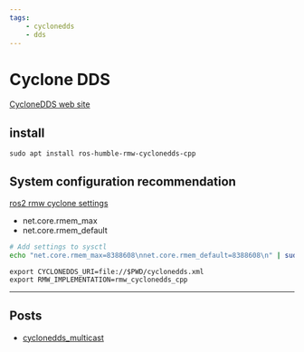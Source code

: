 ```yaml
---
tags:
    - cyclonedds
    - dds
---
```



# Cyclone DDS
[CycloneDDS web site](https://cyclonedds.io/)

## install

```
sudo apt install ros-humble-rmw-cyclonedds-cpp
```

## System configuration recommendation
[ros2 rmw cyclone settings](https://github.com/ros2/rmw_cyclonedds?tab=readme-ov-file#performance-recommendations)

- net.core.rmem_max
- net.core.rmem_default

```bash
# Add settings to sysctl 
echo "net.core.rmem_max=8388608\nnet.core.rmem_default=8388608\n" | sudo tee /etc/sysctl.d/60-cyclonedds.conf
```

```
export CYCLONEDDS_URI=file://$PWD/cyclonedds.xml
export RMW_IMPLEMENTATION=rmw_cyclonedds_cpp
```

---

## Posts

- [cyclonedds_multicast](cyclonedds_multicast.md)